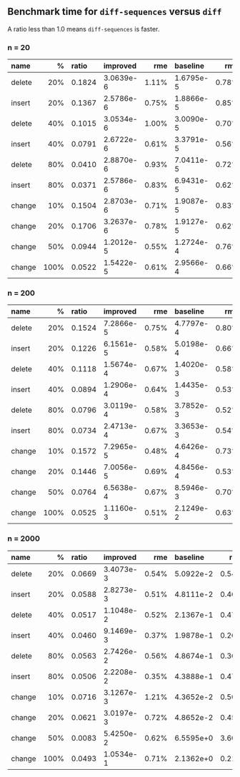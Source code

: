 ## Benchmark time for `diff-sequences` versus `diff`

A ratio less than 1.0 means `diff-sequences` is faster.

### n = 20

| name   |    % | ratio  | improved  |   rme | baseline  |   rme |
|:-------|-----:|:-------|:----------|------:|:----------|------:|
| delete |  20% | 0.1824 | 3.0639e-6 | 1.11% | 1.6795e-5 | 0.78% |
| insert |  20% | 0.1367 | 2.5786e-6 | 0.75% | 1.8866e-5 | 0.85% |
| delete |  40% | 0.1015 | 3.0534e-6 | 1.00% | 3.0090e-5 | 0.70% |
| insert |  40% | 0.0791 | 2.6722e-6 | 0.61% | 3.3791e-5 | 0.56% |
| delete |  80% | 0.0410 | 2.8870e-6 | 0.93% | 7.0411e-5 | 0.72% |
| insert |  80% | 0.0371 | 2.5786e-6 | 0.83% | 6.9431e-5 | 0.62% |
| change |  10% | 0.1504 | 2.8703e-6 | 0.71% | 1.9087e-5 | 0.83% |
| change |  20% | 0.1706 | 3.2637e-6 | 0.78% | 1.9127e-5 | 0.62% |
| change |  50% | 0.0944 | 1.2012e-5 | 0.55% | 1.2724e-4 | 0.76% |
| change | 100% | 0.0522 | 1.5422e-5 | 0.61% | 2.9566e-4 | 0.66% |

### n = 200

| name   |    % | ratio  | improved  |   rme | baseline  |   rme |
|:-------|-----:|:-------|:----------|------:|:----------|------:|
| delete |  20% | 0.1524 | 7.2866e-5 | 0.75% | 4.7797e-4 | 0.80% |
| insert |  20% | 0.1226 | 6.1561e-5 | 0.58% | 5.0198e-4 | 0.66% |
| delete |  40% | 0.1118 | 1.5674e-4 | 0.67% | 1.4020e-3 | 0.58% |
| insert |  40% | 0.0894 | 1.2906e-4 | 0.64% | 1.4435e-3 | 0.53% |
| delete |  80% | 0.0796 | 3.0119e-4 | 0.58% | 3.7852e-3 | 0.52% |
| insert |  80% | 0.0734 | 2.4713e-4 | 0.67% | 3.3653e-3 | 0.54% |
| change |  10% | 0.1572 | 7.2965e-5 | 0.48% | 4.6426e-4 | 0.73% |
| change |  20% | 0.1446 | 7.0056e-5 | 0.69% | 4.8456e-4 | 0.53% |
| change |  50% | 0.0764 | 6.5638e-4 | 0.67% | 8.5946e-3 | 0.70% |
| change | 100% | 0.0525 | 1.1160e-3 | 0.51% | 2.1249e-2 | 0.63% |

### n = 2000

| name   |    % | ratio  | improved  |   rme | baseline  |   rme |
| :----- | ---: | :----- | :-------- | ----: | :-------- | ----: |
| delete |  20% | 0.0669 | 3.4073e-3 | 0.54% | 5.0922e-2 | 0.54% |
| insert |  20% | 0.0588 | 2.8273e-3 | 0.51% | 4.8111e-2 | 0.46% |
| delete |  40% | 0.0517 | 1.1048e-2 | 0.52% | 2.1367e-1 | 0.47% |
| insert |  40% | 0.0460 | 9.1469e-3 | 0.37% | 1.9878e-1 | 0.26% |
| delete |  80% | 0.0563 | 2.7426e-2 | 0.56% | 4.8674e-1 | 0.36% |
| insert |  80% | 0.0506 | 2.2208e-2 | 0.35% | 4.3888e-1 | 0.47% |
| change |  10% | 0.0716 | 3.1267e-3 | 1.21% | 4.3652e-2 | 0.56% |
| change |  20% | 0.0621 | 3.0197e-3 | 0.72% | 4.8652e-2 | 0.45% |
| change |  50% | 0.0083 | 5.4250e-2 | 0.62% | 6.5595e+0 | 3.60% |
| change | 100% | 0.0493 | 1.0534e-1 | 0.71% | 2.1362e+0 | 0.21% |
